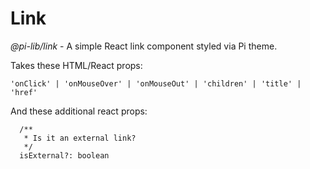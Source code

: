 # Link

_@pi-lib/link_ - A simple React link component styled via Pi theme.

Takes these HTML/React props:

    'onClick' | 'onMouseOver' | 'onMouseOut' | 'children' | 'title' | 'href'

And these additional react props:

```
  /**
   * Is it an external link?
   */
  isExternal?: boolean
```
